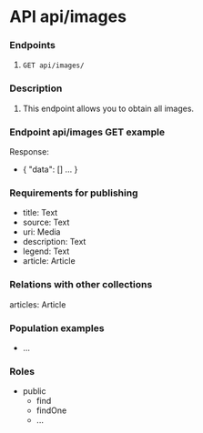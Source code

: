 # API api/images

### Endpoints

1. `GET api/images/`

### Description
1. This endpoint allows you to obtain all images.

### Endpoint api/images GET example

Response:
- {
    "data": []
    ...
}

### Requirements for publishing

- title: Text
- source: Text
- uri: Media
- description: Text
- legend: Text
- article: Article


### Relations with other collections

articles: Article

### Population examples

- ...

### Roles
- public
  - find
  - findOne
  - ...
